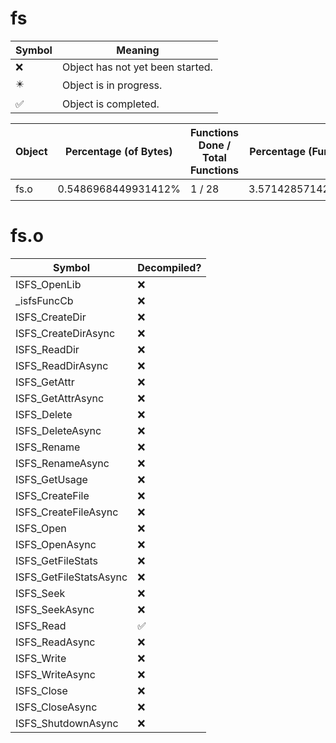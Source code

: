 # fs
| Symbol | Meaning 
| ------------- | ------------- 
| :x: | Object has not yet been started. 
| :eight_pointed_black_star: | Object is in progress. 
| :white_check_mark: | Object is completed. 


| Object | Percentage (of Bytes) | Functions Done / Total Functions | Percentage (Functions) | Status 
| ------------- | ------------- | ------------- | ------------- | ------------- 
| fs.o | 0.5486968449931412% | 1 / 28 | 3.571428571428571% | :eight_pointed_black_star: 


# fs.o
| Symbol | Decompiled? |
| ------------- | ------------- |
| ISFS_OpenLib | :x: |
| _isfsFuncCb | :x: |
| ISFS_CreateDir | :x: |
| ISFS_CreateDirAsync | :x: |
| ISFS_ReadDir | :x: |
| ISFS_ReadDirAsync | :x: |
| ISFS_GetAttr | :x: |
| ISFS_GetAttrAsync | :x: |
| ISFS_Delete | :x: |
| ISFS_DeleteAsync | :x: |
| ISFS_Rename | :x: |
| ISFS_RenameAsync | :x: |
| ISFS_GetUsage | :x: |
| ISFS_CreateFile | :x: |
| ISFS_CreateFileAsync | :x: |
| ISFS_Open | :x: |
| ISFS_OpenAsync | :x: |
| ISFS_GetFileStats | :x: |
| ISFS_GetFileStatsAsync | :x: |
| ISFS_Seek | :x: |
| ISFS_SeekAsync | :x: |
| ISFS_Read | :white_check_mark: |
| ISFS_ReadAsync | :x: |
| ISFS_Write | :x: |
| ISFS_WriteAsync | :x: |
| ISFS_Close | :x: |
| ISFS_CloseAsync | :x: |
| ISFS_ShutdownAsync | :x: |



